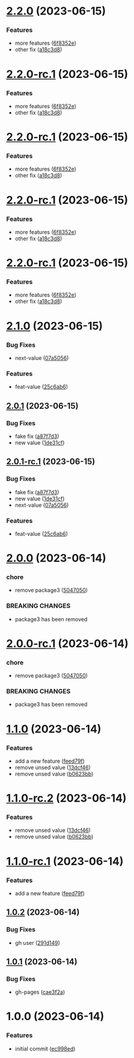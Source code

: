 # [2.2.0](https://github.com/konstellation-io/release-workflow-poc/compare/v2.1.0...v2.2.0) (2023-06-15)


### Features

* more features ([6f8352e](https://github.com/konstellation-io/release-workflow-poc/commit/6f8352e3b1668f3d703681f122ed8a84f00ef0ff))
* other fix ([a18c3d8](https://github.com/konstellation-io/release-workflow-poc/commit/a18c3d82fae46d6b4011119311a1cc6e6c290315))

# [2.2.0-rc.1](https://github.com/konstellation-io/release-workflow-poc/compare/v2.1.0...v2.2.0-rc.1) (2023-06-15)


### Features

* more features ([6f8352e](https://github.com/konstellation-io/release-workflow-poc/commit/6f8352e3b1668f3d703681f122ed8a84f00ef0ff))
* other fix ([a18c3d8](https://github.com/konstellation-io/release-workflow-poc/commit/a18c3d82fae46d6b4011119311a1cc6e6c290315))

# [2.2.0-rc.1](https://github.com/konstellation-io/release-workflow-poc/compare/v2.1.0...v2.2.0-rc.1) (2023-06-15)


### Features

* more features ([6f8352e](https://github.com/konstellation-io/release-workflow-poc/commit/6f8352e3b1668f3d703681f122ed8a84f00ef0ff))
* other fix ([a18c3d8](https://github.com/konstellation-io/release-workflow-poc/commit/a18c3d82fae46d6b4011119311a1cc6e6c290315))

# [2.2.0-rc.1](https://github.com/konstellation-io/release-workflow-poc/compare/v2.1.0...v2.2.0-rc.1) (2023-06-15)


### Features

* more features ([6f8352e](https://github.com/konstellation-io/release-workflow-poc/commit/6f8352e3b1668f3d703681f122ed8a84f00ef0ff))
* other fix ([a18c3d8](https://github.com/konstellation-io/release-workflow-poc/commit/a18c3d82fae46d6b4011119311a1cc6e6c290315))

# [2.2.0-rc.1](https://github.com/konstellation-io/release-workflow-poc/compare/v2.1.0...v2.2.0-rc.1) (2023-06-15)


### Features

* more features ([6f8352e](https://github.com/konstellation-io/release-workflow-poc/commit/6f8352e3b1668f3d703681f122ed8a84f00ef0ff))
* other fix ([a18c3d8](https://github.com/konstellation-io/release-workflow-poc/commit/a18c3d82fae46d6b4011119311a1cc6e6c290315))

# [2.1.0](https://github.com/konstellation-io/release-workflow-poc/compare/v2.0.1...v2.1.0) (2023-06-15)


### Bug Fixes

* next-value ([07a5056](https://github.com/konstellation-io/release-workflow-poc/commit/07a5056e571e8ea684e00cc1007f1976021f0a1f))


### Features

* feat-value ([25c6ab6](https://github.com/konstellation-io/release-workflow-poc/commit/25c6ab6cafa5f0850fa626538c715334c319533c))

## [2.0.1](https://github.com/konstellation-io/release-workflow-poc/compare/v2.0.0...v2.0.1) (2023-06-15)

### Bug Fixes

* fake fix ([a87f7d3](https://github.com/konstellation-io/release-workflow-poc/commit/a87f7d3f36f6c56b3c9e25bf61f57311401f9b50))
* new value ([1de31cf](https://github.com/konstellation-io/release-workflow-poc/commit/1de31cfaf1522dba8758057f2af2f5dedb1bff14))

## [2.0.1-rc.1](https://github.com/konstellation-io/release-workflow-poc/compare/v2.0.0...v2.0.1-rc.1) (2023-06-15)


### Bug Fixes

* fake fix ([a87f7d3](https://github.com/konstellation-io/release-workflow-poc/commit/a87f7d3f36f6c56b3c9e25bf61f57311401f9b50))
* new value ([1de31cf](https://github.com/konstellation-io/release-workflow-poc/commit/1de31cfaf1522dba8758057f2af2f5dedb1bff14))
* next-value ([07a5056](https://github.com/konstellation-io/release-workflow-poc/commit/07a5056e571e8ea684e00cc1007f1976021f0a1f))


### Features

* feat-value ([25c6ab6](https://github.com/konstellation-io/release-workflow-poc/commit/25c6ab6cafa5f0850fa626538c715334c319533c))

# [2.0.0](https://github.com/konstellation-io/release-workflow-poc/compare/v1.1.0...v2.0.0) (2023-06-14)


### chore

* remove package3 ([5047050](https://github.com/konstellation-io/release-workflow-poc/commit/5047050fbfa272744fefe6548b4bf9778d865995))


### BREAKING CHANGES

* package3 has been removed

# [2.0.0-rc.1](https://github.com/konstellation-io/release-workflow-poc/compare/v1.1.0...v2.0.0-rc.1) (2023-06-14)


### chore

* remove package3 ([5047050](https://github.com/konstellation-io/release-workflow-poc/commit/5047050fbfa272744fefe6548b4bf9778d865995))


### BREAKING CHANGES

* package3 has been removed

# [1.1.0](https://github.com/konstellation-io/release-workflow-poc/compare/v1.0.2...v1.1.0) (2023-06-14)


### Features

* add a new feature ([feed79f](https://github.com/konstellation-io/release-workflow-poc/commit/feed79f82172d57a5887b4f6d79da17fd31a5d2b))
* remove unsed value ([13dcf46](https://github.com/konstellation-io/release-workflow-poc/commit/13dcf46b3859bedc26d1a95bdfd04cef6b636667))
* remove unsed value ([b0623bb](https://github.com/konstellation-io/release-workflow-poc/commit/b0623bb204135a806ed7cc5b6c3951bea2aa7419))

# [1.1.0-rc.2](https://github.com/konstellation-io/release-workflow-poc/compare/v1.1.0-rc.1...v1.1.0-rc.2) (2023-06-14)


### Features

* remove unsed value ([13dcf46](https://github.com/konstellation-io/release-workflow-poc/commit/13dcf46b3859bedc26d1a95bdfd04cef6b636667))
* remove unsed value ([b0623bb](https://github.com/konstellation-io/release-workflow-poc/commit/b0623bb204135a806ed7cc5b6c3951bea2aa7419))

# [1.1.0-rc.1](https://github.com/konstellation-io/release-workflow-poc/compare/v1.0.2...v1.1.0-rc.1) (2023-06-14)


### Features

* add a new feature ([feed79f](https://github.com/konstellation-io/release-workflow-poc/commit/feed79f82172d57a5887b4f6d79da17fd31a5d2b))

## [1.0.2](https://github.com/konstellation-io/release-workflow-poc/compare/v1.0.1...v1.0.2) (2023-06-14)


### Bug Fixes

* gh user ([291d149](https://github.com/konstellation-io/release-workflow-poc/commit/291d1498ca660c936cf9217f07600e8833c8b238))

## [1.0.1](https://github.com/konstellation-io/release-workflow-poc/compare/v1.0.0...v1.0.1) (2023-06-14)


### Bug Fixes

* gh-pages ([cae3f2a](https://github.com/konstellation-io/release-workflow-poc/commit/cae3f2a21d63bcc0409ca7a8c721f62a51e8fcae))

# 1.0.0 (2023-06-14)


### Features

* initial commit ([ec998ed](https://github.com/konstellation-io/release-workflow-poc/commit/ec998edd49930871121ea5165336b104453209cb))
